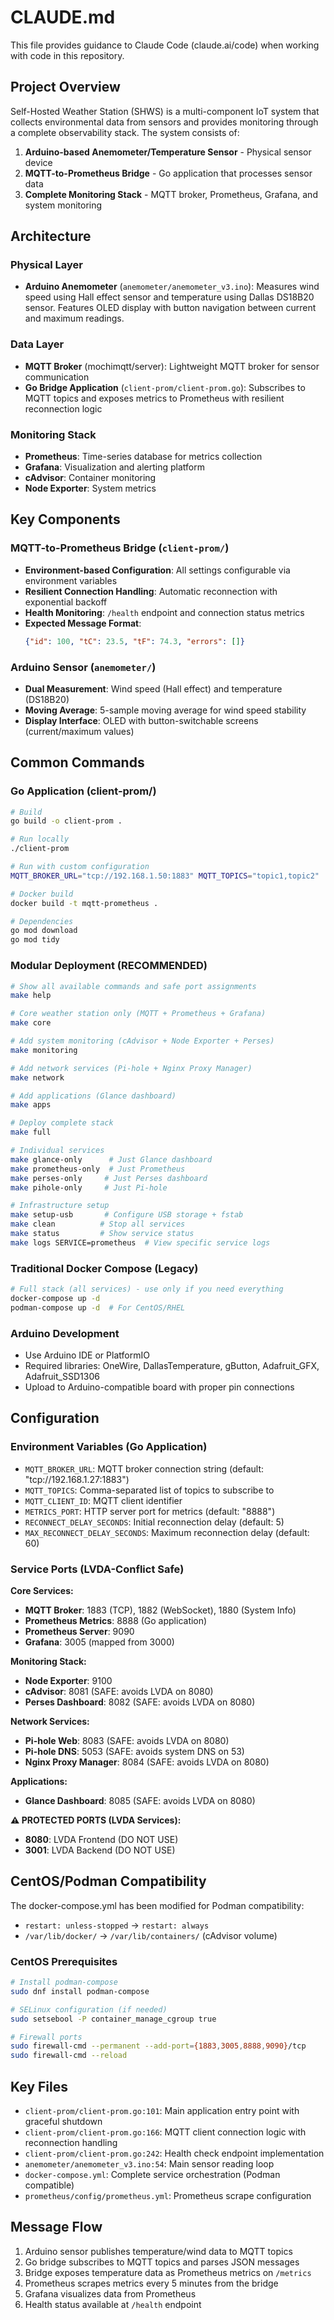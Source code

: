 # CLAUDE.md

This file provides guidance to Claude Code (claude.ai/code) when working with code in this repository.

## Project Overview

Self-Hosted Weather Station (SHWS) is a multi-component IoT system that collects environmental data from sensors and provides monitoring through a complete observability stack. The system consists of:

1. **Arduino-based Anemometer/Temperature Sensor** - Physical sensor device
2. **MQTT-to-Prometheus Bridge** - Go application that processes sensor data
3. **Complete Monitoring Stack** - MQTT broker, Prometheus, Grafana, and system monitoring

## Architecture

### Physical Layer
- **Arduino Anemometer** (`anemometer/anemometer_v3.ino`): Measures wind speed using Hall effect sensor and temperature using Dallas DS18B20 sensor. Features OLED display with button navigation between current and maximum readings.

### Data Layer
- **MQTT Broker** (mochimqtt/server): Lightweight MQTT broker for sensor communication
- **Go Bridge Application** (`client-prom/client-prom.go`): Subscribes to MQTT topics and exposes metrics to Prometheus with resilient reconnection logic

### Monitoring Stack
- **Prometheus**: Time-series database for metrics collection
- **Grafana**: Visualization and alerting platform
- **cAdvisor**: Container monitoring
- **Node Exporter**: System metrics

## Key Components

### MQTT-to-Prometheus Bridge (`client-prom/`)
- **Environment-based Configuration**: All settings configurable via environment variables
- **Resilient Connection Handling**: Automatic reconnection with exponential backoff
- **Health Monitoring**: `/health` endpoint and connection status metrics
- **Expected Message Format**: 
  ```json
  {"id": 100, "tC": 23.5, "tF": 74.3, "errors": []}
  ```

### Arduino Sensor (`anemometer/`)
- **Dual Measurement**: Wind speed (Hall effect) and temperature (DS18B20)
- **Moving Average**: 5-sample moving average for wind speed stability
- **Display Interface**: OLED with button-switchable screens (current/maximum values)

## Common Commands

### Go Application (client-prom/)
```bash
# Build
go build -o client-prom .

# Run locally
./client-prom

# Run with custom configuration
MQTT_BROKER_URL="tcp://192.168.1.50:1883" MQTT_TOPICS="topic1,topic2" ./client-prom

# Docker build
docker build -t mqtt-prometheus .

# Dependencies
go mod download
go mod tidy
```

### Modular Deployment (RECOMMENDED)
```bash
# Show all available commands and safe port assignments
make help

# Core weather station only (MQTT + Prometheus + Grafana)
make core

# Add system monitoring (cAdvisor + Node Exporter + Perses)
make monitoring

# Add network services (Pi-hole + Nginx Proxy Manager)
make network

# Add applications (Glance dashboard)
make apps

# Deploy complete stack
make full

# Individual services
make glance-only      # Just Glance dashboard
make prometheus-only  # Just Prometheus
make perses-only     # Just Perses dashboard
make pihole-only     # Just Pi-hole

# Infrastructure setup
make setup-usb       # Configure USB storage + fstab
make clean          # Stop all services
make status         # Show service status
make logs SERVICE=prometheus  # View specific service logs
```

### Traditional Docker Compose (Legacy)
```bash
# Full stack (all services) - use only if you need everything
docker-compose up -d
podman-compose up -d  # For CentOS/RHEL
```

### Arduino Development
- Use Arduino IDE or PlatformIO
- Required libraries: OneWire, DallasTemperature, gButton, Adafruit_GFX, Adafruit_SSD1306
- Upload to Arduino-compatible board with proper pin connections

## Configuration

### Environment Variables (Go Application)
- `MQTT_BROKER_URL`: MQTT broker connection string (default: "tcp://192.168.1.27:1883")
- `MQTT_TOPICS`: Comma-separated list of topics to subscribe to
- `MQTT_CLIENT_ID`: MQTT client identifier
- `METRICS_PORT`: HTTP server port for metrics (default: "8888")
- `RECONNECT_DELAY_SECONDS`: Initial reconnection delay (default: 5)
- `MAX_RECONNECT_DELAY_SECONDS`: Maximum reconnection delay (default: 60)

### Service Ports (LVDA-Conflict Safe)
**Core Services:**
- **MQTT Broker**: 1883 (TCP), 1882 (WebSocket), 1880 (System Info)
- **Prometheus Metrics**: 8888 (Go application)
- **Prometheus Server**: 9090
- **Grafana**: 3005 (mapped from 3000)

**Monitoring Stack:**
- **Node Exporter**: 9100
- **cAdvisor**: 8081 (SAFE: avoids LVDA on 8080)
- **Perses Dashboard**: 8082 (SAFE: avoids LVDA on 8080)

**Network Services:**
- **Pi-hole Web**: 8083 (SAFE: avoids LVDA on 8080)
- **Pi-hole DNS**: 5053 (SAFE: avoids system DNS on 53)
- **Nginx Proxy Manager**: 8084 (SAFE: avoids LVDA on 8080)

**Applications:**
- **Glance Dashboard**: 8085 (SAFE: avoids LVDA on 8080)

**⚠️ PROTECTED PORTS (LVDA Services):**
- **8080**: LVDA Frontend (DO NOT USE)
- **3001**: LVDA Backend (DO NOT USE)

## CentOS/Podman Compatibility

The docker-compose.yml has been modified for Podman compatibility:
- `restart: unless-stopped` → `restart: always`
- `/var/lib/docker/` → `/var/lib/containers/` (cAdvisor volume)

### CentOS Prerequisites
```bash
# Install podman-compose
sudo dnf install podman-compose

# SELinux configuration (if needed)
sudo setsebool -P container_manage_cgroup true

# Firewall ports
sudo firewall-cmd --permanent --add-port={1883,3005,8888,9090}/tcp
sudo firewall-cmd --reload
```

## Key Files

- `client-prom/client-prom.go:101`: Main application entry point with graceful shutdown
- `client-prom/client-prom.go:166`: MQTT client connection logic with reconnection handling
- `client-prom/client-prom.go:242`: Health check endpoint implementation
- `anemometer/anemometer_v3.ino:54`: Main sensor reading loop
- `docker-compose.yml`: Complete service orchestration (Podman compatible)
- `prometheus/config/prometheus.yml`: Prometheus scrape configuration

## Message Flow

1. Arduino sensor publishes temperature/wind data to MQTT topics
2. Go bridge subscribes to MQTT topics and parses JSON messages
3. Bridge exposes temperature data as Prometheus metrics on `/metrics`
4. Prometheus scrapes metrics every 5 minutes from the bridge
5. Grafana visualizes data from Prometheus
6. Health status available at `/health` endpoint